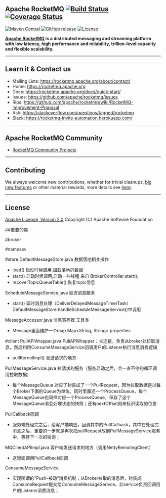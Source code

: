 ## Apache RocketMQ [![Build Status](https://travis-ci.org/apache/rocketmq.svg?branch=master)](https://travis-ci.org/apache/rocketmq) [![Coverage Status](https://coveralls.io/repos/github/apache/rocketmq/badge.svg?branch=master)](https://coveralls.io/github/apache/rocketmq?branch=master)
[![Maven Central](https://maven-badges.herokuapp.com/maven-central/org.apache.rocketmq/rocketmq-all/badge.svg)](http://search.maven.org/#search%7Cga%7C1%7Corg.apache.rocketmq)
[![GitHub release](https://img.shields.io/badge/release-download-orange.svg)](https://rocketmq.apache.org/dowloading/releases)
[![License](https://img.shields.io/badge/license-Apache%202-4EB1BA.svg)](https://www.apache.org/licenses/LICENSE-2.0.html)

**[Apache RocketMQ](https://rocketmq.apache.org) is a distributed messaging and streaming platform with low latency, high performance and reliability, trillion-level capacity and flexible scalability.**


----------

## Learn it & Contact us
* Mailing Lists: <https://rocketmq.apache.org/about/contact/>
* Home: <https://rocketmq.apache.org>
* Docs: <https://rocketmq.apache.org/docs/quick-start/>
* Issues: <https://github.com/apache/rocketmq/issues>
* Rips: <https://github.com/apache/rocketmq/wiki/RocketMQ-Improvement-Proposal>
* Ask: <https://stackoverflow.com/questions/tagged/rocketmq>
* Slack: <https://rocketmq-invite-automation.herokuapp.com/>
 

---------
## Apache RocketMQ Community
* [RocketMQ Community Projects](https://github.com/apache/rocketmq-externals)
----------
## Contributing
We always welcome new contributions, whether for trivial cleanups, [big new features](https://github.com/apache/rocketmq/wiki/RocketMQ-Improvement-Proposal) or other material rewards, more details see [here](http://rocketmq.apache.org/docs/how-to-contribute/).

----------
## License
[Apache License, Version 2.0](http://www.apache.org/licenses/LICENSE-2.0.html) Copyright (C) Apache Software Foundation

##重要的类

#broker


#namesev


#store
DefaultMessageStore.java  数据落地相关操作
* load()  启动时候调用,加载落地的数据 
* start() 启动时候调用,启动一些线程   来自 BrokerController.start();
* recoverTopicQueueTable() 恢复topic信息

ScheduleMessageService.java 延迟消息服务

* start() 延时消息处理（DeliverDelayedMessageTimerTask）   DefaultMessageStore.handleScheduleMessageService()中调用


MessageAccessor.java  消息寄存器 工具类 
* Message里面维护一个map  Map<String, String> properties


#client
PullAPIWrapper.java  PullAPIWrapper：长连接，负责从broker处拉取消息，然后利用ConsumeMessageService回调用户的Listener执行消息消费逻辑
* pullKernelImpl()  发送请求的地方

PullMessageService.java  拉请求的服务（服务启动之后，会一直不停的循环调用拉取数据）
* 每个MessageQueue 对应了封装成了一个PullRequest，因为拉取数据是以每个Broker下面的Queue为单位，同时里面还一个ProcessQueue，每个MessageQueue也同样对应一个ProcessQueue，保存了这个MessageQueue消息处理状态的快照；还有nextOffset用来标识读取的位置
    
PullCallback回调
*  服务端处理完之后，给客户端响应，回调其中的PullCallback，其中在处理完消息之后，重要的一步就是再次把pullRequest放到PullMessageService服务中，等待下一次的轮询；


MQClientAPIImpl.java   客户端发送请求的地方（调用NettyRemotingClient）
*  这里面调用PullCallback回调


ConsumeMessageService
* 实现所谓的"Push-被动"消费机制；从Broker拉取的消息后，封装成ConsumeRequest提交给ConsumeMessageSerivce，此service负责回调用户的Listener消费消息；